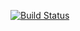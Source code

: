 [![Build Status](https://travis-ci.org/kev-devops/formation-devops-kevin.svg?branch=master)](https://travis-ci.org/kev-devops/formation-devops-kevin)